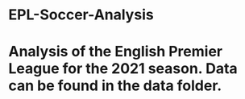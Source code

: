# EPL-Soccer-Analysis
# Analysis of the English Premier League for the 2021 season. Data can be found in the data folder.
